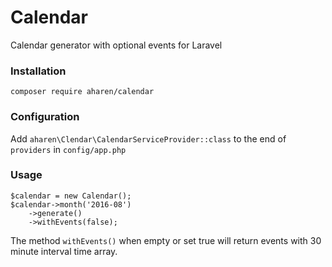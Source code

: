 # Calendar
Calendar generator with optional events for Laravel

### Installation

`composer require aharen/calendar`

### Configuration

Add `aharen\Clendar\CalendarServiceProvider::class` to the end of `providers` in `config/app.php`

### Usage

	$calendar = new Calendar();
	$calendar->month('2016-08')
	    ->generate()
	    ->withEvents(false);

The method `withEvents()` when empty or set true will return events with 30 minute interval time array. 
